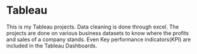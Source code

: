 # Tableau

This is my Tableau projects. 
Data cleaning is done through excel.
The projects are done on various business datasets to know where the profits and sales of a company stands.
Even Key performance indicators(KPI) are included in the Tableau Dashboards.
